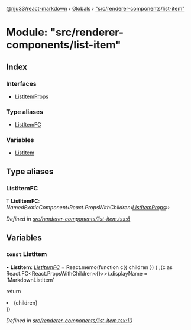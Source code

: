 [@nju33/react-markdown](../README.md) › [Globals](../globals.md) › ["src/renderer-components/list-item"](_src_renderer_components_list_item_.md)

# Module: "src/renderer-components/list-item"

## Index

### Interfaces

* [ListItemProps](../interfaces/_src_renderer_components_list_item_.listitemprops.md)

### Type aliases

* [ListItemFC](_src_renderer_components_list_item_.md#listitemfc)

### Variables

* [ListItem](_src_renderer_components_list_item_.md#const-listitem)

## Type aliases

###  ListItemFC

Ƭ **ListItemFC**: *NamedExoticComponent‹React.PropsWithChildren‹[ListItemProps](../interfaces/_src_renderer_components_list_item_.listitemprops.md)››*

*Defined in [src/renderer-components/list-item.tsx:6](https://github.com/nju33/react-markdown/blob/5327386/src/renderer-components/list-item.tsx#L6)*

## Variables

### `Const` ListItem

• **ListItem**: *[ListItemFC](_src_renderer_components_list_item_.md#listitemfc)* = React.memo(function c({ children }) {
  ;(c as React.FC<React.PropsWithChildren<{}>>).displayName = 'MarkdownListItem'

  return <li className="md__list-item">{children}</li>
})

*Defined in [src/renderer-components/list-item.tsx:10](https://github.com/nju33/react-markdown/blob/5327386/src/renderer-components/list-item.tsx#L10)*
